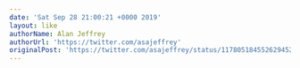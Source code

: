 ```yaml
---
date: 'Sat Sep 28 21:00:21 +0000 2019'
layout: like
authorName: Alan Jeffrey
authorUrl: 'https://twitter.com/asajeffrey'
originalPost: 'https://twitter.com/asajeffrey/status/1178051845526294528'
---
```


